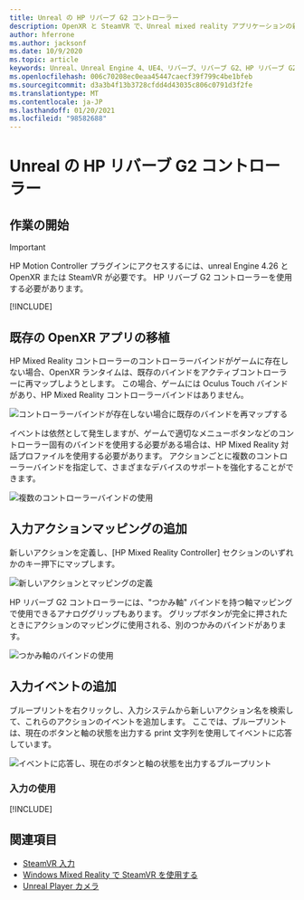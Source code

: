 ```yaml
---
title: Unreal の HP リバーブ G2 コントローラー
description: OpenXR と SteamVR で、Unreal mixed reality アプリケーションの新しい HP リバーブ G2 コントローラーを使用する方法について説明します。
author: hferrone
ms.author: jacksonf
ms.date: 10/9/2020
ms.topic: article
keywords: Unreal、Unreal Engine 4、UE4、リバーブ、リバーブ G2、HP リバーブ G2、mixed reality、development、motion controller、ユーザー入力、機能、新しいプロジェクト、エミュレーター、ドキュメント、ガイド、機能、ホログラム、ゲーム開発、mixed reality ヘッドセット、windows mixed reality ヘッドセット、virtual reality ヘッドセット
ms.openlocfilehash: 006c70208ec0eaa45447caecf39f799c4be1bfeb
ms.sourcegitcommit: d3a3b4f13b3728cfdd4d43035c806c0791d3f2fe
ms.translationtype: MT
ms.contentlocale: ja-JP
ms.lasthandoff: 01/20/2021
ms.locfileid: "98582688"
---
```

# <a name="hp-reverb-g2-controllers-in-unreal"></a>Unreal の HP リバーブ G2 コントローラー 

## <a name="getting-started"></a>作業の開始

> [!IMPORTANT]
> HP Motion Controller プラグインにアクセスするには、unreal Engine 4.26 と OpenXR または SteamVR が必要です。 HP リバーブ G2 コントローラーを使用する必要があります。

[!INCLUDE[](includes/tabs-g2-controllers-in-unreal.md)]

## <a name="porting-an-existing-openxr-app"></a>既存の OpenXR アプリの移植 

HP Mixed Reality コントローラーのコントローラーバインドがゲームに存在しない場合、OpenXR ランタイムは、既存のバインドをアクティブコントローラーに再マップしようとします。  この場合、ゲームには Oculus Touch バインドがあり、HP Mixed Reality コントローラーバインドはありません。

![コントローラーバインドが存在しない場合に既存のバインドを再マップする](images/reverb-g2-img-04.png)

イベントは依然として発生しますが、ゲームで適切なメニューボタンなどのコントローラー固有のバインドを使用する必要がある場合は、HP Mixed Reality 対話プロファイルを使用する必要があります。  アクションごとに複数のコントローラーバインドを指定して、さまざまなデバイスのサポートを強化することができます。
   
![複数のコントローラーバインドの使用](images/reverb-g2-img-05.png)

## <a name="adding-input-action-mappings"></a>入力アクションマッピングの追加 

新しいアクションを定義し、[HP Mixed Reality Controller] セクションのいずれかのキー押下にマップします。

![新しいアクションとマッピングの定義](images/reverb-g2-img-02.png)

HP リバーブ G2 コントローラーには、"つかみ軸" バインドを持つ軸マッピングで使用できるアナロググリップもあります。  グリップボタンが完全に押されたときにアクションのマッピングに使用される、別のつかみのバインドがあります。 

![つかみ軸のバインドの使用](images/reverb-g2-img-03.png)

## <a name="adding-input-events"></a>入力イベントの追加

ブループリントを右クリックし、入力システムから新しいアクション名を検索して、これらのアクションのイベントを追加します。  ここでは、ブループリントは、現在のボタンと軸の状態を出力する print 文字列を使用してイベントに応答しています。

![イベントに応答し、現在のボタンと軸の状態を出力するブループリント](images/reverb-g2-img-06.png)

### <a name="using-input"></a>入力の使用 

[!INCLUDE[](includes/tabs-g2-controller-mapping-in-unreal.md)]

## <a name="see-also"></a>関連項目
* [SteamVR 入力](https://docs.unrealengine.com/Platforms/VR/SteamVR/HowTo/SteamVRInput/index.html)
* [Windows Mixed Reality で SteamVR を使用する](/windows/mixed-reality/enthusiast-guide/using-steamvr-with-windows-mixed-reality)
* [Unreal Player カメラ](https://docs.unrealengine.com/Programming/Tutorials/PlayerCamera/3/index.html)